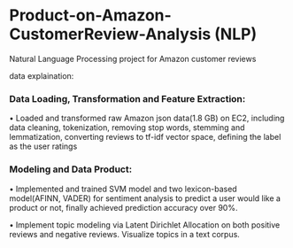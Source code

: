 # Product-on-Amazon-CustomerReview-Analysis (NLP)
Natural Language Processing project for Amazon customer reviews

data explaination: 


### Data Loading, Transformation and Feature Extraction:
• Loaded and transformed raw Amazon json data(1.8 GB) on EC2, including data cleaning, tokenization, removing stop words, stemming and lemmatization, converting reviews to tf-idf vector space, defining the label as the user ratings 
### Modeling and Data Product:
• Implemented and trained SVM model and two lexicon-based model(AFINN, VADER) for sentiment analysis to predict a user would like a product or not, finally achieved prediction accuracy over 90%.

• Implement topic modeling via Latent Dirichlet Allocation on both positive reviews and negative reviews. Visualize topics in a text corpus.
